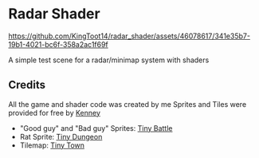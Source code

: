 # Radar Shader
https://github.com/KingToot14/radar_shader/assets/46078617/341e35b7-19b1-4021-bc6f-358a2ac1f69f

 A simple test scene for a radar/minimap system with shaders

## Credits
All the game and shader code was created by me
Sprites and Tiles were provided for free by [Kenney](https://kenney.nl)
 - "Good guy" and "Bad guy" Sprites: [Tiny Battle](https://kenney.nl/assets/tiny-battle)
 - Rat Sprite: [Tiny Dungeon](https://kenney.nl/assets/tiny-dungeon)
 - Tilemap: [Tiny Town](https://kenney.nl/assets/tiny-town)
